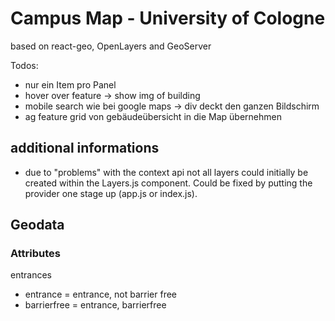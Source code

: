# Campus Map - University of Cologne

based on react-geo, OpenLayers and GeoServer

Todos:

- nur ein Item pro Panel
- hover over feature -> show img of building
- mobile search wie bei google maps -> div deckt den ganzen Bildschirm
- ag feature grid von gebäudeübersicht in die Map übernehmen

## additional informations

- due to "problems" with the context api not all layers could initially be created within the Layers.js component.
  Could be fixed by putting the provider one stage up (app.js or index.js).

## Geodata

### Attributes

entrances

- entrance = entrance, not barrier free
- barrierfree = entrance, barrierfree
